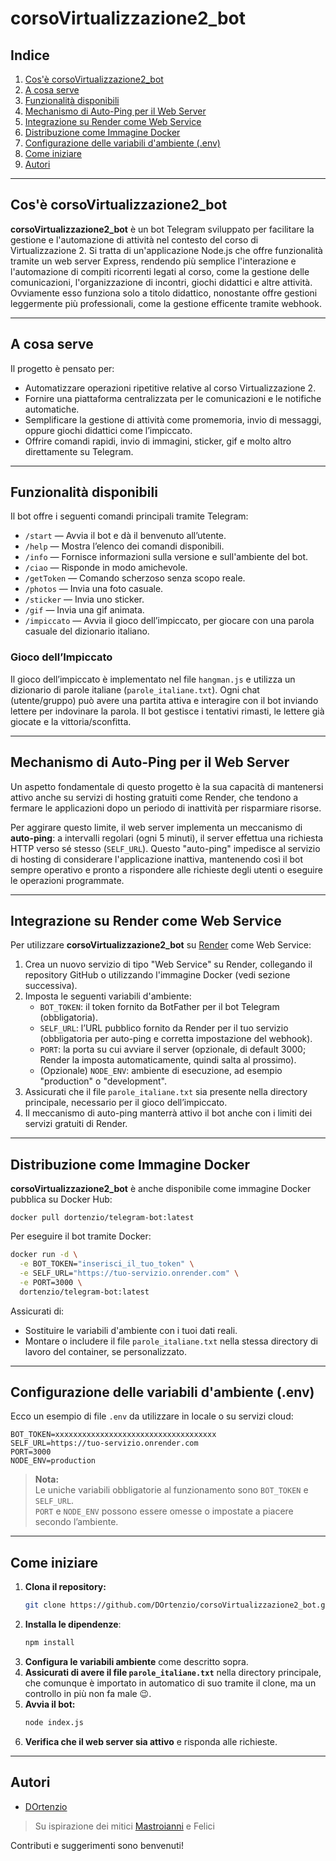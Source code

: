 # corsoVirtualizzazione2_bot

## Indice

1. [Cos'è corsoVirtualizzazione2_bot](#cosè-corsovirtualizzazione2_bot)
2. [A cosa serve](#a-cosa-serve)
3. [Funzionalità disponibili](#funzionalità-disponibili)
4. [Mechanismo di Auto-Ping per il Web Server](#mechanismo-di-auto-ping-per-il-web-server)
5. [Integrazione su Render come Web Service](#integrazione-su-render-come-web-service)
6. [Distribuzione come Immagine Docker](#distribuzione-come-immagine-docker)
7. [Configurazione delle variabili d'ambiente (.env)](#configurazione-delle-variabili-dambiente-env)
8. [Come iniziare](#come-iniziare)
9. [Autori](#autori)

---

## Cos'è corsoVirtualizzazione2_bot

**corsoVirtualizzazione2_bot** è un bot Telegram sviluppato per facilitare la gestione e l'automazione di attività nel contesto del corso di Virtualizzazione 2. Si tratta di un'applicazione Node.js che offre funzionalità tramite un web server Express, rendendo più semplice l'interazione e l'automazione di compiti ricorrenti legati al corso, come la gestione delle comunicazioni, l'organizzazione di incontri, giochi didattici e altre attività. Ovviamente esso funziona solo a titolo didattico, nonostante offre gestioni leggermente più professionali, come la gestione efficente tramite webhook.

---

## A cosa serve

Il progetto è pensato per:

- Automatizzare operazioni ripetitive relative al corso Virtualizzazione 2.
- Fornire una piattaforma centralizzata per le comunicazioni e le notifiche automatiche.
- Semplificare la gestione di attività come promemoria, invio di messaggi, oppure giochi didattici come l’impiccato.
- Offrire comandi rapidi, invio di immagini, sticker, gif e molto altro direttamente su Telegram.

---

## Funzionalità disponibili

Il bot offre i seguenti comandi principali tramite Telegram:

- `/start` — Avvia il bot e dà il benvenuto all’utente.
- `/help` — Mostra l’elenco dei comandi disponibili.
- `/info` — Fornisce informazioni sulla versione e sull'ambiente del bot.
- `/ciao` — Risponde in modo amichevole.
- `/getToken` — Comando scherzoso senza scopo reale.
- `/photos` — Invia una foto casuale.
- `/sticker` — Invia uno sticker.
- `/gif` — Invia una gif animata.
- `/impiccato` — Avvia il gioco dell’impiccato, per giocare con una parola casuale del dizionario italiano.

### Gioco dell’Impiccato

Il gioco dell’impiccato è implementato nel file `hangman.js` e utilizza un dizionario di parole italiane (`parole_italiane.txt`). Ogni chat (utente/gruppo) può avere una partita attiva e interagire con il bot inviando lettere per indovinare la parola. Il bot gestisce i tentativi rimasti, le lettere già giocate e la vittoria/sconfitta.

---

## Mechanismo di Auto-Ping per il Web Server

Un aspetto fondamentale di questo progetto è la sua capacità di mantenersi attivo anche su servizi di hosting gratuiti come Render, che tendono a fermare le applicazioni dopo un periodo di inattività per risparmiare risorse.

Per aggirare questo limite, il web server implementa un meccanismo di **auto-ping**: a intervalli regolari (ogni 5 minuti), il server effettua una richiesta HTTP verso sé stesso (`SELF_URL`). Questo "auto-ping" impedisce al servizio di hosting di considerare l'applicazione inattiva, mantenendo così il bot sempre operativo e pronto a rispondere alle richieste degli utenti o eseguire le operazioni programmate.

---

## Integrazione su Render come Web Service

Per utilizzare **corsoVirtualizzazione2_bot** su [Render](https://render.com) come Web Service:

1. Crea un nuovo servizio di tipo "Web Service" su Render, collegando il repository GitHub o utilizzando l'immagine Docker (vedi sezione successiva).
2. Imposta le seguenti variabili d'ambiente:
   - `BOT_TOKEN`: il token fornito da BotFather per il bot Telegram (obbligatoria).
   - `SELF_URL`: l’URL pubblico fornito da Render per il tuo servizio (obbligatoria per auto-ping e corretta impostazione del webhook).
   - `PORT`: la porta su cui avviare il server (opzionale, di default 3000; Render la imposta automaticamente, quindi salta al prossimo).
   - (Opzionale) `NODE_ENV`: ambiente di esecuzione, ad esempio "production" o "development".
3. Assicurati che il file `parole_italiane.txt` sia presente nella directory principale, necessario per il gioco dell’impiccato.
4. Il meccanismo di auto-ping manterrà attivo il bot anche con i limiti dei servizi gratuiti di Render.

---

## Distribuzione come Immagine Docker

**corsoVirtualizzazione2_bot** è anche disponibile come immagine Docker pubblica su Docker Hub:

```
docker pull dortenzio/telegram-bot:latest
```

Per eseguire il bot tramite Docker:

```bash
docker run -d \
  -e BOT_TOKEN="inserisci_il_tuo_token" \
  -e SELF_URL="https://tuo-servizio.onrender.com" \
  -e PORT=3000 \
  dortenzio/telegram-bot:latest
```

Assicurati di:
- Sostituire le variabili d'ambiente con i tuoi dati reali.
- Montare o includere il file `parole_italiane.txt` nella stessa directory di lavoro del container, se personalizzato.

---

## Configurazione delle variabili d'ambiente (.env)

Ecco un esempio di file `.env` da utilizzare in locale o su servizi cloud:

```
BOT_TOKEN=xxxxxxxxxxxxxxxxxxxxxxxxxxxxxxxxxxxx
SELF_URL=https://tuo-servizio.onrender.com
PORT=3000
NODE_ENV=production
```

> **Nota:**  
> Le uniche variabili obbligatorie al funzionamento sono `BOT_TOKEN` e `SELF_URL`.  
> `PORT` e `NODE_ENV` possono essere omesse o impostate a piacere secondo l’ambiente.

---

## Come iniziare

1. **Clona il repository:**
   ```bash
   git clone https://github.com/DOrtenzio/corsoVirtualizzazione2_bot.git
   ```
2. **Installa le dipendenze**:
   ```bash
   npm install
   ```
3. **Configura le variabili ambiente** come descritto sopra.
4. **Assicurati di avere il file `parole_italiane.txt`** nella directory principale, che comunque è importato in automatico di suo tramite il clone, ma un controllo in più non fa male 😉.
5. **Avvia il bot:**
   ```bash
   node index.js
   ```
6. **Verifica che il web server sia attivo** e risponda alle richieste.

---

## Autori

- [DOrtenzio](https://github.com/DOrtenzio)

> Su ispirazione dei mitici [Mastroianni](https://github.com/mastroiannim) e Felici

Contributi e suggerimenti sono benvenuti!
